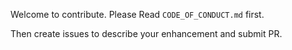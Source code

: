 Welcome to contribute.
Please Read `CODE_OF_CONDUCT.md` first.

Then create issues to describe your enhancement and submit PR.
